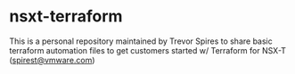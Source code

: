 # nsxt-terraform

This is a personal repository maintained by Trevor Spires to share basic terraform automation files to get customers started w/ Terraform for NSX-T  (spirest@vmware.com) 
